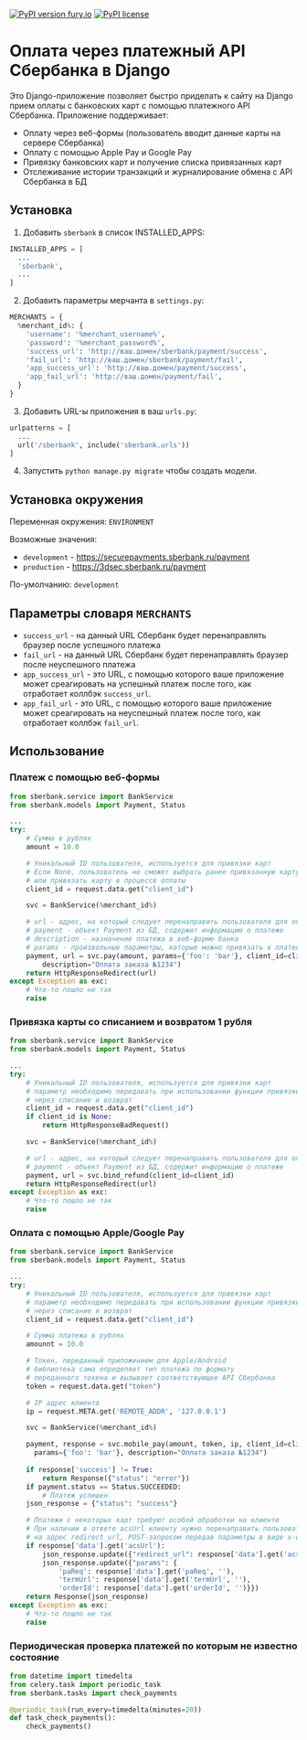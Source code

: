 [![PyPI version fury.io](https://badge.fury.io/py/django-sberbank.svg)](https://pypi.python.org/pypi/django-sberbank/)
[![PyPI license](https://img.shields.io/pypi/l/django-sberbank.svg)](https://pypi.python.org/pypi/django-sberbank/)

# Оплата через платежный API Сбербанка в Django
Это Django-приложение позволяет быстро приделать к сайту на Django прием оплаты с банковских карт с помощью платежного API Сбербанка. Приложение поддерживает:

* Оплату через веб-формы (пользователь вводит данные карты на сервере Сбербанка)
* Оплату с помощью Apple Pay и Google Pay
* Привязку банковских карт и получение списка привязанных карт
* Отслеживание истории транзакций и журналирование обмена с API Сбербанка в БД

## Установка
1. Добавить `sberbank` в список INSTALLED_APPS:
```python
INSTALLED_APPS = [
  ...
  'sberbank',
  ...
]
```
2. Добавить параметры мерчанта в `settings.py`:
```python
MERCHANTS = {
  %merchant_id%: {
    'username': '%merchant_username%',
    'password': '%merchant_password%',
    'success_url': 'http://ваш.домен/sberbank/payment/success',
    'fail_url': 'http://ваш.домен/sberbank/payment/fail',
    'app_success_url': 'http://ваш.домен/payment/success',
    'app_fail_url': 'http://ваш.домен/payment/fail',
  }
}
```
3. Добавить URL-ы приложения в ваш `urls.py`:
```python
urlpatterns = [
  ...
  url('/sberbank', include('sberbank.urls'))
]

```
4. Запустить `python manage.py migrate` чтобы создать модели.

## Установка окружения

Переменная окружения: `ENVIRONMENT`

Возможные значения:
* `development` - https://securepayments.sberbank.ru/payment
* `production` - https://3dsec.sberbank.ru/payment

По-умолчанию: `development`

## Параметры словаря `MERCHANTS`
* `success_url` - на данный URL Сбербанк будет перенаправлять браузер после успешного платежа
* `fail_url` - на данный URL Сбербанк будет перенаправлять браузер после неуспешного платежа
* `app_success_url` - это URL, с помощью которого ваше приложение может среагировать на успешный платеж после того, как отработает коллбэк `success_url`.
* `app_fail_url` - это URL, с помощью которого ваше приложение может среагировать на неуспешный платеж после того, как отработает коллбэк `fail_url`.

## Использование
### Платеж с помощью веб-формы

```python
from sberbank.service import BankService
from sberbank.models import Payment, Status

...
try:
    # Сумма в рублях
    amount = 10.0

    # Уникальный ID пользователя, используется для привязки карт
    # Если None, пользователь не сможет выбрать ранее привязанную карту
    # или привязать карту в процессе оплаты
    client_id = request.data.get("client_id")

    svc = BankService(%merchant_id%)

    # url - адрес, на который следует перенаправить пользователя для оплаты
    # payment - объект Payment из БД, содержит информацию о платеже
    # description - назначение платежа в веб-форме банка
    # params - произвольные параметры, которые можно привязать к платежу
    payment, url = svc.pay(amount, params={'foo': 'bar'}, client_id=client_id,
        description="Оплата заказа №1234")
    return HttpResponseRedirect(url)
except Exception as exc:
    # Что-то пошло не так
    raise
```
### Привязка карты со списанием и возвратом 1 рубля

```python
from sberbank.service import BankService
from sberbank.models import Payment, Status

...
try:
    # Уникальный ID пользователя, используется для привязки карт
    # параметр необходимо передавать при использовании функции привязки карт
    # через списание и возврат
    client_id = request.data.get("client_id")
    if client_id is None:
        return HttpResponseBadRequest()

    svc = BankService(%merchant_id%)

    # url - адрес, на который следует перенаправить пользователя для оплаты
    # payment - объект Payment из БД, содержит информацию о платеже
    payment, url = svc.bind_refund(client_id=client_id)
    return HttpResponseRedirect(url)
except Exception as exc:
    # Что-то пошло не так
    raise
```
### Оплата с помощью Apple/Google Pay

```python
from sberbank.service import BankService
from sberbank.models import Payment, Status

...
try:
    # Уникальный ID пользователя, используется для привязки карт
    # параметр необходимо передавать при использовании функции привязки карт
    # через списание и возврат
    client_id = request.data.get("client_id")

    # Сумма платежа в рублях
    amounnt = 10.0

    # Токен, переданный приложением для Apple/Android
    # библиотека сама определяет тип платежа по формату
    # переданного токена и вызывает соответствующее API Сбербанка
    token = request.data.get("token")

    # IP адрес клиента
    ip = request.META.get('REMOTE_ADDR', '127.0.0.1')

    svc = BankService(%merchant_id%)

    payment, response = svc.mobile_pay(amount, token, ip, client_id=client_id,
      params={'foo': 'bar'}, description="Оплата заказа №1234")
    
    if response['success'] != True:
        return Response({"status": "error"})
    if payment.status == Status.SUCCEEDED:
        # Платеж успешен
    json_response = {"status": "success"}

    # Платежи с некоторых карт требуют особой обработки на клиенте
    # При наличии в ответе acsUrl клиенту нужно перенаправить пользователя
    # на адрес redirect_url, POST-запросом передав параметры в виде x-www-form-urlencoded
    if response['data'].get('acsUrl'):
        json_response.update({"redirect_url": response['data'].get('acsUrl', '')})
        json_response.update({"params": {
            'paReq': response['data'].get('paReq', ''),
            'termUrl': response['data'].get('termUrl', ''),
            'orderId': response['data'].get('orderId', '')}})
    return Response(json_response)
except Exception as exc:
    # Что-то пошло не так
    raise
```

### Периодическая проверка платежей по которым не известно состояние

```python
from datetime import timedelta
from celery.task import periodic_task
from sberbank.tasks import check_payments

@periodic_task(run_every=timedelta(minutes=20))
def task_check_payments():
    check_payments()
```
